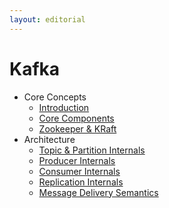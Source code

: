 ```yaml
---
layout: editorial
---
```


# Kafka

* Core Concepts
    * [Introduction](introduction.md)
    * [Core Components](core-components.md)
    * [Zookeeper & KRaft](zookeeper-and-kraft.md)
* Architecture
    * [Topic & Partition Internals](topic-and-partition-internals.md)
    * [Producer Internals](producer-internals.md)
    * [Consumer Internals](consumer-internals.md)
    * [Replication Internals](replication-internals.md)
    * [Message Delivery Semantics](message-delivery-semantics.md)
